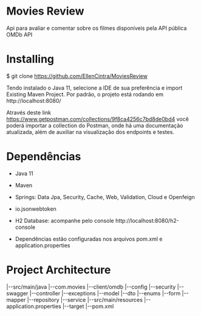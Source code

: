# Movies Review

Api para avaliar e comentar sobre os filmes disponíveis pela API pública OMDb API

# Installing
$ git clone https://github.com/EllenCintra/MoviesReview

Tendo instalado o Java 11, selecione a IDE de sua preferência e import Existing Maven Project.
Por padrão, o projeto está rodando em http://localhost:8080/

Através deste link https://www.getpostman.com/collections/9f8ca4256c7bd8de0bd4 você poderá importar a collection do Postman, onde há uma documentação atualizada, além de auxiliar na visualização dos endpoints e testes. 

# Dependências
  * Java 11
  * Maven
  * Springs: Data Jpa, Security, Cache, Web, Validation, Cloud e Openfeign 
  * io.jsonwebtoken
  * H2 Database: acompanhe pelo console http://localhost:8080/h2-console 
  
  * Dependências estão configuradas nos arquivos pom.xml e application.properties
  
# Project Architecture
|--src/main/java
  |--com.movies
     |--client/omdb
     |--config
        |--security
        |--swagger
     |--controller
     |--exceptions
     |--model
       |--dto
       |--enums
       |--form
       |--mapper
     |--repository
     |--service
|--src/main/resources
  |--application.properties
|--target
  |--pom.xml

